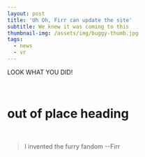 ```yaml
---
layout: post
title: 'Uh Oh, Firr can update the site'
subtitle: We knew it was coming to this
thumbnail-img: /assets/img/buggy-thumb.jpg
tags:
  - news
  - vr
---
```


LOOK WHAT YOU DID\!

&nbsp;

# out of place heading

&nbsp;

> I invented the furry fandom --Firr
